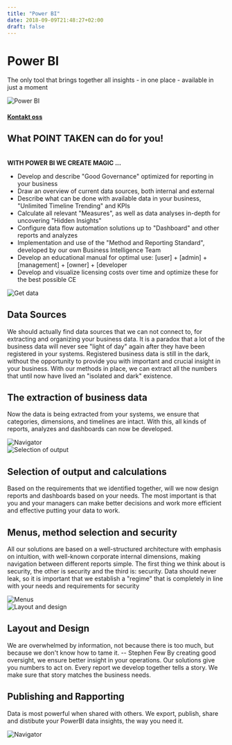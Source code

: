 ```yaml
---
title: "Power BI"
date: 2018-09-09T21:48:27+02:00
draft: false
---
```


<div class="container">
    <div class="row no-gutters">
        <div class="col-md-12 col-lg-6 p-4 mt-4">
            <div class="heading">
                <h1>Power BI</h1>
            </div>
            <p>The only tool that brings together all insights - in one place - available in just a moment</p>
        </div>    
        <div class="col-md-12 col-lg-6"><img class="img-fluid" src="/img/01_PowerBI.jpg" alt="Power BI" /></div>
    </div>
</div>

<div class="container-fluid bg-white mb-4">
    <div class="row content-menu text-center mx-auto">
        <div class="col-sm-12 col-md-4"><h4 class="m-0"><a href="/contact/">Kontakt oss</a></h4></div>
    </div>
</div>

<div class="container">
    <div class="row">
        <div class="col-md-12 content-case mt-4 mb-4">
            <div class="row no-gutters">
                <div class="col-md-12 col-lg-9 p-4">
                    <div class="heading">
                        <h2 class="mb-4">What POINT TAKEN can do for you!</h2>
                        <br>
                        <strong>WITH POWER BI WE CREATE MAGIC ...</strong>
                    </div>
                    <ul>
                    <li>Develop and describe "Good Governance" optimized for reporting in your business</li>
                    <li>Draw an overview of current data sources, both internal and external</li>
                    <li>Describe what can be done with available data in your business, "Unlimited Timeline Trending" and KPIs</li>
                    <li>Calculate all relevant "Measures", as well as data analyses in-depth for uncovering "Hidden Insights"</li>
                    <li>Configure data flow automation solutions up to "Dashboard" and other reports and analyzes</li>
                    <li>Implementation and use of the "Method and Reporting Standard", developed by our own Business Intelligence Team	</li>
                    <li>Develop an educational manual for optimal use: [user] + [admin] + [management] + [owner] + [developer</li>
                    <li>Develop and visualize licensing costs over time and optimize these for the best possible CE	</li>
                    </ul>                
                </div>            
            </div>
        </div>             
    </div>
</div>

<div class="container">
    <div class="row">
        <div class="col-md-12 content-case mt-4 mb-4">
            <div class="row no-gutters">
                <div class="col-md-12 col-lg-6"><img class="img-fluid" src="/img/02_Get_Data.png" alt="Get data" /></div>
                <div class="col-md-12 col-lg-6 p-4">
                    <div class="heading">
                        <h2>Data Sources</h2>
                    </div>
                    <p>We should actually find data sources that we can not connect to, for extracting and organizing your business data.
It is a paradox that a lot of the business data will never see "light of day" again after they have been registered in your systems. Registered business data is still in the dark, without the opportunity to provide you with important and crucial insight in your business.
With our methods in place, we can extract all the numbers that until now have lived an "isolated and dark" existence.</p>
                </div>
            </div>
        </div>
        <div class="col-md-12 content-case mt-4 mb-4">
            <div class="row no-gutters">
                <div class="col-md-12 col-lg-6 p-4">
                    <div class="heading">
                        <h2>The extraction of business data</h2>
                    </div>
                    <p>Now the data is being extracted from your systems, we ensure that categories, dimensions, and timelines are intact. With this, all kinds of reports, analyzes and dashboards can now be developed.</p>
                </div>            
                <div class="col-md-12 col-lg-6"><img class="img-fluid" src="/img/03_NAV.png" alt="Navigator" /></div>
            </div>
        </div>
        <div class="col-md-12 content-case mt-4 mb-4">
            <div class="row no-gutters">
                <div class="col-md-12 col-lg-6"><img class="img-fluid" src="/img/04_Selection_of output_and_calculations.png" alt="Selection of output" /></div>
                <div class="col-md-12 col-lg-6 p-4">
                    <div class="heading">
                        <h2>Selection of output and calculations</h2>
                    </div>
                    <p>Based on the requirements that we identified together, will we now design reports and dashboards based on your needs. The most important is that you and your managers can make better decisions and work more efficient and effective putting your data to work.</p>
                </div>
            </div>
        </div>
        <div class="col-md-12 content-case mt-4 mb-4">
            <div class="row no-gutters">
                <div class="col-md-12 col-lg-6 p-4">
                    <div class="heading">
                        <h2>Menus, method selection and security</h2>
                    </div>
                    <p>All our solutions are based on a well-structured architecture with emphasis on intuition, with well-known corporate internal dimensions, making navigation between different reports simple.
The first thing we think about is security, the other is security and the third is: security.
Data should never leak, so it is important that we establish a "regime" that is completely in line with your needs and requirements for security</p>
                </div>            
                <div class="col-md-12 col-lg-6"><img class="img-fluid" src="/img/05_Menus_method_selection and security.png" alt="Menus" /></div>
            </div>
        </div> 
        <div class="col-md-12 content-case mt-4 mb-4">
            <div class="row no-gutters">
                <div class="col-md-12 col-lg-6"><img class="img-fluid" src="/img/06_NVE.png" alt="Layout and design" /></div>
                <div class="col-md-12 col-lg-6 p-4">
                    <div class="heading">
                        <h2>Layout and Design</h2>
                    </div>
                    <p>We are overwhelmed by information, not because there is too much, but because we don't know how to tame it. -- Stephen Few
By creating good oversight, we ensure better insight in your operations. Our solutions give you numbers to act on. 
Every report we develop together tells a story. We make sure that story matches the business needs.
</p>
                </div>
            </div>
        </div> 
        <div class="col-md-12 content-case mt-4 mb-4">
            <div class="row no-gutters">
                <div class="col-md-12 col-lg-6 p-4">
                    <div class="heading">
                        <h2>Publishing and Rapporting</h2>
                    </div>
                    <p>Data is most powerful when shared with others. We export, publish, share and distibute your PowerBI data insights, the way you need it.</p>
                </div>            
                <div class="col-md-12 col-lg-6"><img class="img-fluid" src="/img/07_KB.png" alt="Navigator" /></div>
            </div>
        </div>                                   
    </div>
</div>